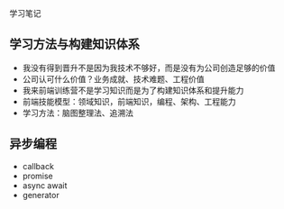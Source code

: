 学习笔记
## 学习方法与构建知识体系
- 我没有得到晋升不是因为我技术不够好，而是没有为公司创造足够的价值
- 公司认可什么价值？业务成就、技术难题、工程价值
- 我来前端训练营不是学习知识而是为了构建知识体系和提升能力
- 前端技能模型：领域知识，前端知识，编程、架构、工程能力
- 学习方法：脑图整理法、追溯法

## 异步编程
- callback
- promise
- async await
- generator